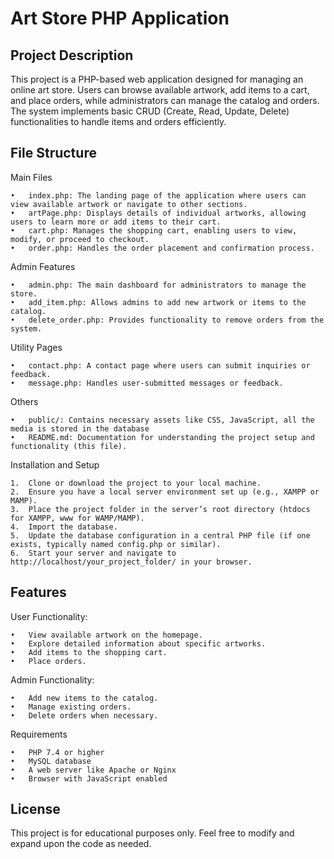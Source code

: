 # Art Store PHP Application

## Project Description

This project is a PHP-based web application designed for managing an online art store. Users can browse available artwork, add items to a cart, and place orders, while administrators can manage the catalog and orders. The system implements basic CRUD (Create, Read, Update, Delete) functionalities to handle items and orders efficiently.

## File Structure

Main Files

	•	index.php: The landing page of the application where users can view available artwork or navigate to other sections.
	•	artPage.php: Displays details of individual artworks, allowing users to learn more or add items to their cart.
	•	cart.php: Manages the shopping cart, enabling users to view, modify, or proceed to checkout.
	•	order.php: Handles the order placement and confirmation process.

Admin Features

	•	admin.php: The main dashboard for administrators to manage the store.
	•	add_item.php: Allows admins to add new artwork or items to the catalog.
	•	delete_order.php: Provides functionality to remove orders from the system.

Utility Pages

	•	contact.php: A contact page where users can submit inquiries or feedback.
	•	message.php: Handles user-submitted messages or feedback.

Others

	•	public/: Contains necessary assets like CSS, JavaScript, all the media is stored in the database
	•	README.md: Documentation for understanding the project setup and functionality (this file).

Installation and Setup

	1.	Clone or download the project to your local machine.
	2.	Ensure you have a local server environment set up (e.g., XAMPP or MAMP).
	3.	Place the project folder in the server’s root directory (htdocs for XAMPP, www for WAMP/MAMP).
	4.	Import the database.
	5.	Update the database configuration in a central PHP file (if one exists, typically named config.php or similar).
	6.	Start your server and navigate to http://localhost/your_project_folder/ in your browser.

## Features

User Functionality:

	•	View available artwork on the homepage.
	•	Explore detailed information about specific artworks.
	•	Add items to the shopping cart.
	•	Place orders.

Admin Functionality:

	•	Add new items to the catalog.
	•	Manage existing orders.
	•	Delete orders when necessary.

Requirements

	•	PHP 7.4 or higher
	•	MySQL database
	•	A web server like Apache or Nginx
	•	Browser with JavaScript enabled

## License

This project is for educational purposes only. Feel free to modify and expand upon the code as needed.
